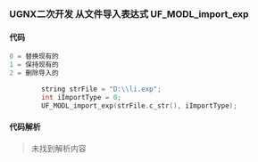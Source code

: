 ### UGNX二次开发 从文件导入表达式 UF_MODL_import_exp

#### 代码

```cpp
0 = 替换现有的
1 = 保持现有的
2 = 删除导入的
```

```cpp
        string strFile = "D:\\li.exp";
        int iImportType = 0;
        UF_MODL_import_exp(strFile.c_str(), iImportType);
```

#### 代码解析
> 未找到解析内容

